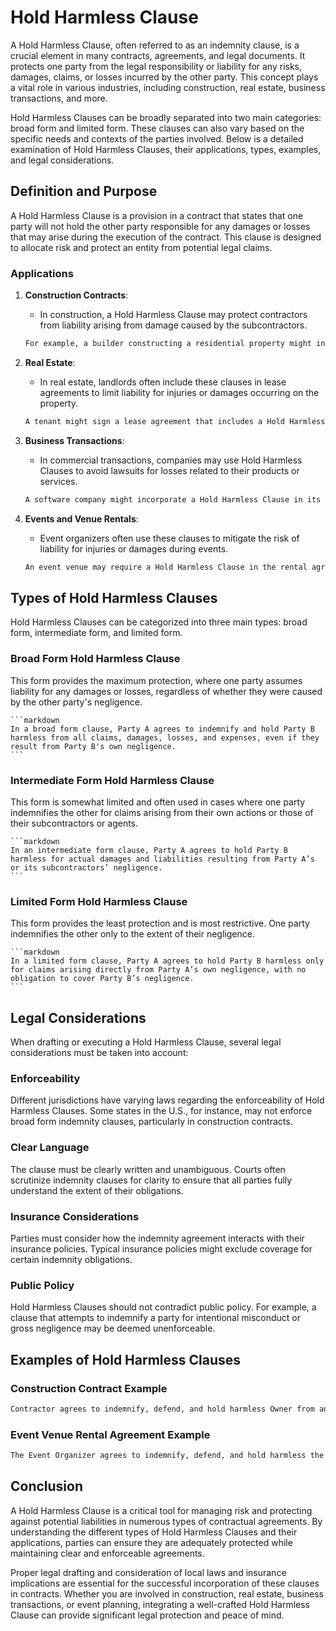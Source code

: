 # Hold Harmless Clause

A Hold Harmless Clause, often referred to as an indemnity clause, is a crucial element in many contracts, agreements, and legal documents. It protects one party from the legal responsibility or liability for any risks, damages, claims, or losses incurred by the other party. This concept plays a vital role in various industries, including construction, real estate, business transactions, and more. 

Hold Harmless Clauses can be broadly separated into two main categories: broad form and limited form. These clauses can also vary based on the specific needs and contexts of the parties involved. Below is a detailed examination of Hold Harmless Clauses, their applications, types, examples, and legal considerations.

## Definition and Purpose

A Hold Harmless Clause is a provision in a contract that states that one party will not hold the other party responsible for any damages or losses that may arise during the execution of the contract. This clause is designed to allocate risk and protect an entity from potential legal claims.

### Applications

1. **Construction Contracts**:
   - In construction, a Hold Harmless Clause may protect contractors from liability arising from damage caused by the subcontractors.
   
   ```markdown
   For example, a builder constructing a residential property might insert a Hold Harmless Clause to ensure that the homeowner cannot sue the builder for accidents that occur due to subcontractor negligence.
   ```
   
2. **Real Estate**:
   - In real estate, landlords often include these clauses in lease agreements to limit liability for injuries or damages occurring on the property.
   
   ```markdown
   A tenant might sign a lease agreement that includes a Hold Harmless Clause, ensuring that the landlord is not liable for any injury the tenant or their guests might suffer on the property.
   ```

3. **Business Transactions**:
   - In commercial transactions, companies may use Hold Harmless Clauses to avoid lawsuits for losses related to their products or services.
   
   ```markdown
   A software company might incorporate a Hold Harmless Clause in its service agreement, ensuring that users cannot hold the company responsible for any data loss or security breaches.
   ```

4. **Events and Venue Rentals**:
   - Event organizers often use these clauses to mitigate the risk of liability for injuries or damages during events.
   
   ```markdown
   An event venue may require a Hold Harmless Clause in the rental agreement, ensuring that they are not liable for any accidents or damages during the event.
   ```

## Types of Hold Harmless Clauses

Hold Harmless Clauses can be categorized into three main types: broad form, intermediate form, and limited form.

### Broad Form Hold Harmless Clause

This form provides the maximum protection, where one party assumes liability for any damages or losses, regardless of whether they were caused by the other party's negligence.

    ```markdown
    In a broad form clause, Party A agrees to indemnify and hold Party B harmless from all claims, damages, losses, and expenses, even if they result from Party B's own negligence.
    ```

### Intermediate Form Hold Harmless Clause

This form is somewhat limited and often used in cases where one party indemnifies the other for claims arising from their own actions or those of their subcontractors or agents.

    ```markdown
    In an intermediate form clause, Party A agrees to hold Party B harmless for actual damages and liabilities resulting from Party A’s or its subcontractors’ negligence.
    ```

### Limited Form Hold Harmless Clause

This form provides the least protection and is most restrictive. One party indemnifies the other only to the extent of their negligence.

    ```markdown
    In a limited form clause, Party A agrees to hold Party B harmless only for claims arising directly from Party A’s own negligence, with no obligation to cover Party B’s negligence.
    ```

## Legal Considerations

When drafting or executing a Hold Harmless Clause, several legal considerations must be taken into account:

### Enforceability

Different jurisdictions have varying laws regarding the enforceability of Hold Harmless Clauses. Some states in the U.S., for instance, may not enforce broad form indemnity clauses, particularly in construction contracts.

### Clear Language

The clause must be clearly written and unambiguous. Courts often scrutinize indemnity clauses for clarity to ensure that all parties fully understand the extent of their obligations.

### Insurance Considerations

Parties must consider how the indemnity agreement interacts with their insurance policies. Typical insurance policies might exclude coverage for certain indemnity obligations.

### Public Policy

Hold Harmless Clauses should not contradict public policy. For example, a clause that attempts to indemnify a party for intentional misconduct or gross negligence may be deemed unenforceable.

## Examples of Hold Harmless Clauses

### Construction Contract Example

```markdown
Contractor agrees to indemnify, defend, and hold harmless Owner from and against any and all claims, damages, losses, and expenses, including reasonable attorney fees, arising out of or resulting from the performance of Contractor's Work, provided that any such claim, damage, loss, or expense is attributable to bodily injury, sickness, disease, or death, or to injury to or destruction of tangible property (other than the Work itself) to the extent caused by the Contractor’s neglect.
```

### Event Venue Rental Agreement Example

```markdown
The Event Organizer agrees to indemnify, defend, and hold harmless the Venue Owner from any and all liabilities, damages, costs, and expenses (including reasonable attorney fees) arising from any claims or actions for injury or damage to persons or property occurring in or upon the Venue during the term of this Agreement, except for such injury or damage caused by the Venue Owner’s gross negligence or intentional misconduct.
```

## Conclusion

A Hold Harmless Clause is a critical tool for managing risk and protecting against potential liabilities in numerous types of contractual agreements. By understanding the different types of Hold Harmless Clauses and their applications, parties can ensure they are adequately protected while maintaining clear and enforceable agreements.

Proper legal drafting and consideration of local laws and insurance implications are essential for the successful incorporation of these clauses in contracts. Whether you are involved in construction, real estate, business transactions, or event planning, integrating a well-crafted Hold Harmless Clause can provide significant legal protection and peace of mind.